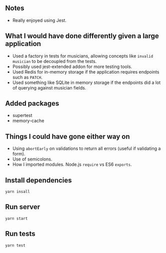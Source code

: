 ## Notes
- Really enjoyed using Jest.

## What I would have done differently given a large application
- Used a factory in tests for musicians, allowing concepts like `invalid musician` to be decoupled from the tests.
- Possibly used jest-extended addon for more testing tools.
- Used Redis for in-memory storage if the application requires endpoints such as `PATCH`.
- Used something like SQLite in memory storage if the endpoints did a lot of querying against musician fields.

## Added packages
- supertest
- memory-cache

## Things I could have gone either way on
- Using `abortEarly` on validations to return all errors (useful if validating a form).
- Use of semicolons.
- How I imported modules. Node.js `require` vs ES6 `exports`.

## Install dependencies
`yarn insall`

## Run server
`yarn start`

## Run tests
`yarn test`
